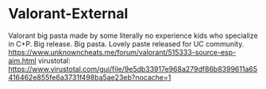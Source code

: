 # Valorant-External
Valorant big pasta made by some literally no experience kids who specialize in C+P. Big release. Big pasta.
Lovely paste released for UC community. 
https://www.unknowncheats.me/forum/valorant/515333-source-esp-aim.html
virustotal: https://www.virustotal.com/gui/file/9e5db33917e968a279df86b8399611a65416462e855fe6a3731f498ba5ae23eb?nocache=1
